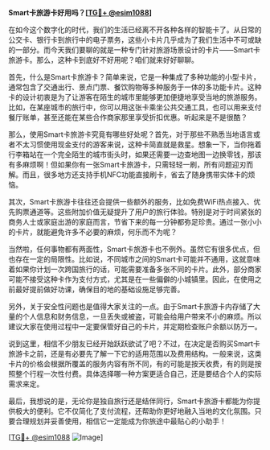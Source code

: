 **Smart卡旅游卡好用吗？[[TG💪+ @esim1088](https://t.me/s/esim1088)]**

在如今这个数字化的时代，我们的生活已经离不开各种各样的智能卡了。从日常的公交卡、银行卡到旅行中的电子票务，这些小卡片几乎成为了我们生活中不可或缺的一部分。而今天我们要聊的就是一种专门针对旅游场景设计的卡片——Smart卡旅游卡。那么，这种卡到底好不好用呢？咱们就来好好聊聊。

首先，什么是Smart卡旅游卡？简单来说，它是一种集成了多种功能的小型卡片，通常包含了交通出行、景点门票、餐饮购物等多种服务于一体的多功能卡片。这种卡的设计初衷是为了让游客在陌生的城市里能够更加便捷地享受当地的旅游服务。比如，在某座城市的旅行中，你可以用这张卡乘坐公共交通工具，也可以用来支付餐厅账单，甚至还能在某些合作商家那里享受折扣优惠。听起来是不是很酷？

那么，使用Smart卡旅游卡究竟有哪些好处呢？首先，对于那些不熟悉当地语言或者不太习惯使用现金支付的游客来说，这种卡简直就是救星。想象一下，当你拖着行李箱站在一个完全陌生的城市街头时，如果还需要一边查地图一边换零钱，那该有多麻烦啊！但如果你有一张Smart卡旅游卡，只需轻轻一刷，所有问题迎刃而解。而且，很多地方还支持手机NFC功能直接刷卡，省去了随身携带实体卡的烦恼。

其次，Smart卡旅游卡往往还会提供一些额外的服务，比如免费WiFi热点接入、优先购票通道等。这些附加价值无疑提升了用户的旅行体验。特别是对于时间紧张的商务人士或家庭出游的家庭而言，节省下来的每一分钟都弥足珍贵。通过一张小小的卡片，就能避免许多不必要的麻烦，何乐而不为呢？

当然啦，任何事物都有两面性，Smart卡旅游卡也不例外。虽然它有很多优点，但也存在一定的局限性。比如说，不同城市之间的Smart卡可能并不通用，这就意味着如果你计划一次跨国旅行的话，可能需要准备多张不同的卡片。此外，部分商家可能不接受这种卡作为支付方式，尤其是在一些偏僻的小城镇里。因此，在使用之前最好提前做好功课，确保目的地的基础设施足够完善。

另外，关于安全性问题也是值得大家关注的一点。由于Smart卡旅游卡内存储了大量的个人信息和财务信息，一旦丢失或被盗，可能会给用户带来不小的麻烦。所以建议大家在使用过程中一定要保管好自己的卡片，并定期检查账户余额以防万一。

说到这里，相信不少朋友已经开始跃跃欲试了吧？不过，在决定是否购买Smart卡旅游卡之前，还是有必要先了解一下它的适用范围以及费用结构。一般来说，这类卡片的价格会根据所覆盖的服务内容有所不同，有的可能是按天收费，有的则是按照整个行程一次性付费。具体选择哪一种方案更适合自己，还是要结合个人的实际需求来定。

最后，我想说的是，无论你是独自旅行还是结伴同行，Smart卡旅游卡都能为你提供极大的便利。它不仅简化了支付流程，还帮助你更好地融入当地的文化氛围。只要合理规划并妥善使用，相信它一定能成为你旅途中最贴心的小助手！

[[TG💪+ @esim1088](https://t.me/s/esim1088) ![Image](https://i.postimg.cc/4NQfJmqS/Snipaste-2025-05-13-00-14-12.png)]